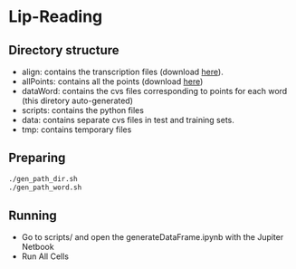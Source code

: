 # Lip-Reading

## Directory structure

- align: contains the transcription files (download [here]()).
- allPoints: contains all the points (download [here]())
- dataWord: contains the cvs files corresponding to points for each word (this diretory auto-generated)
- scripts: contains the python files 
- data: contains separate cvs files in test and training sets.
- tmp: contains temporary files


## Preparing
```bash
./gen_path_dir.sh
./gen_path_word.sh
```
## Running

- Go to scripts/ and open the generateDataFrame.ipynb with the Jupiter Netbook
- Run All Cells

